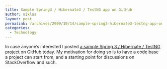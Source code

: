 ```yaml
---
title: Sample Spring3 / Hibernate3 / TestNG app on GitHub
author: niklas
layout: post
permalink: /archives/2009/10/14/sample-spring3-hibernate3-testng-app-on-github/
categories:
  - Technology
---
```

In case anyone&#8217;s interested I posted [a sample Spring 3 / Hibernate / TestNG project][1] on GitHub today. My motivation for doing so is to have a code base a project can start from, and a starting point for discussions on StackOverflow and such.

 [1]: http://github.com/niklassaers/Sample-Spring3-App